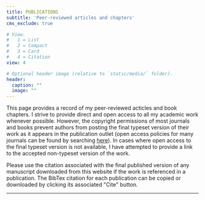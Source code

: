 ```yaml
---
title: PUBLICATIONS
subtitle: 'Peer-reviewed articles and chapters'
cms_exclude: true

# View.
#   1 = List
#   2 = Compact
#   3 = Card
#   4 = Citation
view: 4

# Optional header image (relative to `static/media/` folder).
header:
  caption: ""
  image: ""
---
```

This page provides a record of my peer-reviewed acticles and book chapters. I strive to provide direct and open access to all my academic work whenever possible. However, the copyright permissions of most journals and books prevent authors from posting the final typeset version of their work as it appears in the publication outlet (open access policies for many journals can be found by searching [here](https://v2.sherpa.ac.uk/romeo/search.html)). In cases where open access to the final typeset version is not available, I have attempted to provide a link to the accepted non-typeset version of the work. 

Please use the citation associated with the final published version of any manuscript downloaded from this website if the work is referenced in a publication. The BibTex citation for each publication can be copied or downloaded by clicking its associated "Cite" button.
<hr>